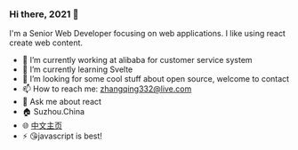 ### Hi there, 2021 👋

<!--
**JennerChen/JennerChen** is a ✨ _special_ ✨ repository because its `README.md` (this file) appears on your GitHub profile.

Here are some ideas to get you started:

- 🔭 I’m currently working on ...
- 🌱 I’m currently learning ...
- 👯 I’m looking to collaborate on ...
- 🤔 I’m looking for help with ...
- 💬 Ask me about ...
- 📫 How to reach me: ...
- 😄 Pronouns: ...
- ⚡ Fun fact: ...
-->

I'm a Senior Web Developer focusing on web applications. I like using react create web content.

- 🔭 I’m currently working at alibaba for customer service system
- 🌱 I’m currently learning Svelte
- 🤔 I’m looking for some cool stuff about open source, welcome to contact
- 📫 How to reach me: zhangqing332@live.com
- 💬 Ask me about react
- 🏠 Suzhou.China 
- 🌐 [中文主页](https://zq.beaf.tech/)
- ⚡ 😘javascript is best!
